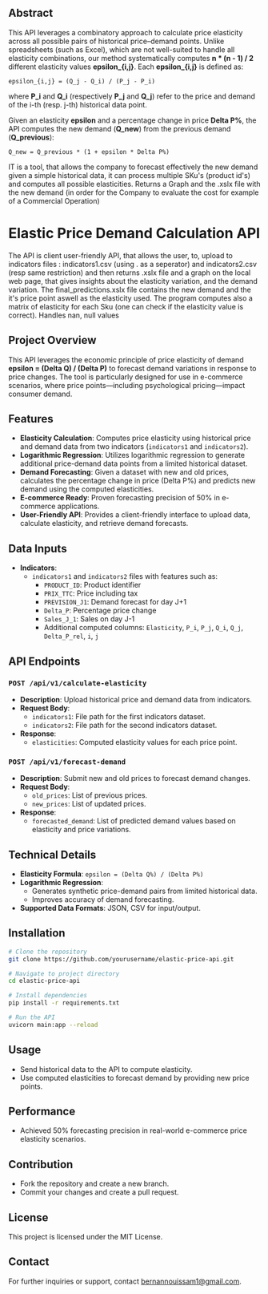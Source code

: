 ## Abstract

This API leverages a combinatory approach to calculate price elasticity across all possible pairs of historical price–demand points. Unlike spreadsheets (such as Excel), which are not well-suited to handle all elasticity combinations, our method systematically computes **n * (n - 1) / 2** different elasticity values **epsilon_{i,j}**. Each **epsilon_{i,j}** is defined as:

```
epsilon_{i,j} = (Q_j - Q_i) / (P_j - P_i)
```

where **P_i** and **Q_i** (respectively **P_j** and **Q_j**) refer to the price and demand of the i-th (resp. j-th) historical data point.

Given an elasticity **epsilon** and a percentage change in price **Delta P%**, the API computes the new demand (**Q_new**) from the previous demand (**Q_previous**):

```
Q_new = Q_previous * (1 + epsilon * Delta P%)
```

IT is a tool, that allows the company to forecast effectively the new demand given a simple historical data, it can process multiple SKu's (product id's) and computes all possible elasticities. Returns a Graph and the .xslx file with the new demand (in order for the Company to evaluate the cost for example of a Commercial Operation)

# Elastic Price Demand Calculation API

The API is client user-friendly API, that allows the user, to, upload to indicators files : indicators1.csv (using . as a seperator) and indicators2.csv (resp same restriction) and then returns .xslx file and a graph on the local web page, that gives insights about the elasticity variation, and the demand variation. The final_predictions.xslx file contains the new demand and the it's price point aswell as the elasticity used. The program computes also a matrix of elasticity for each Sku (one can check if the elasticity value is correct). Handles nan, null values 

## Project Overview

This API leverages the economic principle of price elasticity of demand **epsilon = (Delta Q) / (Delta P)** to forecast demand variations in response to price changes. The tool is particularly designed for use in e-commerce scenarios, where price points—including psychological pricing—impact consumer demand.

## Features

- **Elasticity Calculation**: Computes price elasticity using historical price and demand data from two indicators (`indicators1` and `indicators2`).
- **Logarithmic Regression**: Utilizes logarithmic regression to generate additional price-demand data points from a limited historical dataset.
- **Demand Forecasting**: Given a dataset with new and old prices, calculates the percentage change in price (Delta P%) and predicts new demand using the computed elasticities.
- **E-commerce Ready**: Proven forecasting precision of 50% in e-commerce applications.
- **User-Friendly API**: Provides a client-friendly interface to upload data, calculate elasticity, and retrieve demand forecasts.

## Data Inputs

- **Indicators**:
  - `indicators1` and `indicators2` files with features such as:
    - `PRODUCT_ID`: Product identifier
    - `PRIX_TTC`: Price including tax
    - `PREVISION_J1`: Demand forecast for day J+1
    - `Delta_P`: Percentage price change
    - `Sales_J_1`: Sales on day J-1
    - Additional computed columns: `Elasticity`, `P_i`, `P_j`, `Q_i`, `Q_j`, `Delta_P_rel`, `i`, `j`

## API Endpoints

### `POST /api/v1/calculate-elasticity`
- **Description**: Upload historical price and demand data from indicators.
- **Request Body**:
  - `indicators1`: File path for the first indicators dataset.
  - `indicators2`: File path for the second indicators dataset.
- **Response**:
  - `elasticities`: Computed elasticity values for each price point.

### `POST /api/v1/forecast-demand`
- **Description**: Submit new and old prices to forecast demand changes.
- **Request Body**:
  - `old_prices`: List of previous prices.
  - `new_prices`: List of updated prices.
- **Response**:
  - `forecasted_demand`: List of predicted demand values based on elasticity and price variations.

## Technical Details

- **Elasticity Formula**: `epsilon = (Delta Q%) / (Delta P%)`
- **Logarithmic Regression**:
  - Generates synthetic price-demand pairs from limited historical data.
  - Improves accuracy of demand forecasting.
- **Supported Data Formats**: JSON, CSV for input/output.

## Installation

```bash
# Clone the repository
git clone https://github.com/yourusername/elastic-price-api.git

# Navigate to project directory
cd elastic-price-api

# Install dependencies
pip install -r requirements.txt

# Run the API
uvicorn main:app --reload
```

## Usage

- Send historical data to the API to compute elasticity.
- Use computed elasticities to forecast demand by providing new price points.

## Performance

- Achieved 50% forecasting precision in real-world e-commerce price elasticity scenarios.

## Contribution

- Fork the repository and create a new branch.
- Commit your changes and create a pull request.

## License

This project is licensed under the MIT License.

## Contact

For further inquiries or support, contact [bernannouissam1@gmail.com](mailto:bernannouissam1@gmail.com).




